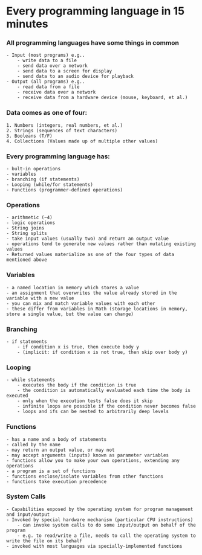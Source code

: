 # Every programming language in 15 minutes

### All programming languages have some things in common
	- Input (most programs) e.g..
		- write data to a file
		- send data over a network
		- send data to a screen for display
		- send data to an audio device for playback
	- Output (all programs) e.g..
		- read data from a file
		- receive data over a network
		- receive data from a hardware device (mouse, keyboard, et al.)
### Data comes as one of four:
	1. Numbers (integers, real numbers, et al.)
	2. Strings (sequences of text characters)
	3. Booleans (T/F)
	4. Collections (Values made up of multiple other values)
### Every programming language has:
	- bult-in operations
	- variables
	- branching (if statements)
	- Looping (while/for statements)
	- Functions (programmer-defined operations)
### Operations
	- arithmetic (~4)
	- logic operations
	- String joins
	- String splits
	- take input values (usually two) and return an output value
	- operations tend to generate new values rather than mutating existing values
	- Returned values materialize as one of the four types of data mentioned above
### Variables
	- a named location in memory which stores a value
	- an assignment that overwrites the value already stored in the variable with a new value
	- you can mix and match variable values with each other
	- these differ from variables in Math (storage locations in memory, store a single value, but the value can change)
### Branching
	- if statements
		- if condition x is true, then execute body y
		- (implicit: if condition x is not true, then skip over body y)
### Looping 
	- while statements
		- executes the body if the condition is true
		- the condition is automatically evaluated each time the body is executed
		- only when the execution tests false does it skip
		- infinite loops are possible if the condition never becomes false
		- loops and ifs can be nested to arbitrarily deep levels
### Functions
	- has a name and a body of statements
	- called by the name
	- may return an output value, or may not
	- may accept arguments (inputs) known as parameter variables
	- functions allow you to make your own operations, extending any operations
	- a program is a set of functions
	- functions enclose/isolate variables from other functions
	- functions take execution precedence
### System Calls
	- Capabilities exposed by the operating system for program management and input/output
	- Invoked by special hardware mechanism (particular CPU instructions)
		- can invoke system calls to do some input/output on behalf of the program
		- e.g. to read/write a file, needs to call the operating system to write the file on its behalf
	- invoked with most languages via specially-implemented functions

